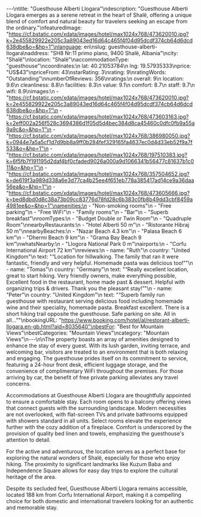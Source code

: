 ---\ntitle: "Guesthouse Alberti Llogara"\ndescription: "Guesthouse Alberti Llogara emerges as a serene retreat in the heart of Shalë, offering a unique blend of comfort and natural beauty for travelers seeking an escape from the ordinary."\nfeaturedImage: "https://cf.bstatic.com/xdata/images/hotel/max1024x768/473620010.jpg?k=2e455829922e205c3a89043ed16d64c465f4f04d95dcdf374cb64d6dcd638dbe&o=&hp=1"\nlanguage: en\nslug: guesthouse-alberti-llogara\naddress: "SH8 Nr:11 primo piano, 9400 Shalë, Albania"\ncity: "Shalë"\nlocation: "Shalë"\naccommodationType: "guesthouse"\ncoordinates:\n  lat: 40.21053784\n  lng: 19.57935333\nprice: "US$43"\npriceFrom: 43\nstarRating: 3\nrating: 9\nratingWords: "Outstanding"\nnumberOfReviews: 356\nratings:\n  overall: 9\n  location: 9.6\n  cleanliness: 8.8\n  facilities: 8.3\n  value: 9.1\n  comfort: 8.7\n  staff: 9.7\n  wifi: 8.9\nimages:\n  - "https://cf.bstatic.com/xdata/images/hotel/max1024x768/473620010.jpg?k=2e455829922e205c3a89043ed16d64c465f4f04d95dcdf374cb64d6dcd638dbe&o=&hp=1"\n  - "https://cf.bstatic.com/xdata/images/hotel/max1024x768/473603163.jpg?k=2eff002a256f528c3694386d1f05d5d4bec384d8ca45460c0dfc0fb9a55a9a9c&o=&hp=1"\n  - "https://cf.bstatic.com/xdata/images/hotel/max1024x768/386980050.jpg?k=0944e7a5a5cf1d7d9bb8a9ff0b284fef329165fa4637ec0d4d33eb52f9a7f533&o=&hp=1"\n  - "https://cf.bstatic.com/xdata/images/hotel/max1024x768/197510383.jpg?k=6f5fb7f191195d2daf4bf0cfaded9026a000a9d1066341b56477c81637b1c011&o=&hp=1"\n  - "https://cf.bstatic.com/xdata/images/hotel/max1024x768/357504652.jpg?k=de619f3a989d338a6e3d77ca4b25ee4f651eb778a385417ad14ce9a36daa56ea&o=&hp=1"\n  - "https://cf.bstatic.com/xdata/images/hotel/max1024x768/473605666.jpg?k=bed8dbd0d8c38a73b09cc83776d78fd28c6b383c0fb8b49dd3cbf8459a4981ee&o=&hp=1"\namenities:\n  - "Non-smoking rooms"\n  - "Free parking"\n  - "Free WiFi"\n  - "Family rooms"\n  - "Bar"\n  - "Superb breakfast"\nroomTypes:\n  - "Budget Double or Twin Room"\n  - "Quadruple Room"\nnearbyRestaurants:\n  - "Hotel Alberti 50 m"\n  - "Ristorante Hibraj 50 m"\nnearbyBeaches:\n  - "Nazar Beach 4.3 km"\n  - "Palasa Beach 6 km"\n  - "Dhermi Beach 9 km"\n  - "Grama Bay Beach 9 km"\nwhatsNearby:\n  - "Llogora National Park 0 m"\nairports:\n  - "Corfu International Airport 72 km"\nreviews:\n  - name: "Ruth"\n    country: "United Kingdom"\n    text: "“Location for hillwalking. The family that ran it were fantastic, friendly and very helpful. Homemade pasta was delicious too!”"\n  - name: "Tomas"\n    country: "Germany"\n    text: "“Really excellent location, great to start hiking. Very friendly owners, make everything possible, Excellent food in the restaurant, home made past & dessert. Helpful with organizing trips & drivers. Thank you the pleasant stay!”"\n  - name: "Peter"\n    country: "United Kingdom"\n    text: "“Superb family run guesthouse with restaurant serving delicious food including homemade wine and their speciality, homemade pasta. Breakfast excellent. There is a short hiking trail opposite the guesthouse. Safe parking on site. All in all...”"\nbookingURL: "https://www.booking.com/hotel/al/restorant-alberti-llogara.en-gb.html?aid=8035640"\nbestFor: "Best for Mountain Views"\nbestCategories: "Mountain Views"\ncategory: "Mountain Views"\n---\n\nThe property boasts an array of amenities designed to enhance the stay of every guest. With its lush garden, inviting terrace, and welcoming bar, visitors are treated to an environment that is both relaxing and engaging. The guesthouse prides itself on its commitment to service, featuring a 24-hour front desk, efficient luggage storage, and the convenience of complimentary WiFi throughout the premises. For those arriving by car, the benefit of free private parking alleviates any travel concerns.

Accommodations at Guesthouse Alberti Llogara are thoughtfully appointed to ensure a comfortable stay. Each room opens to a balcony offering views that connect guests with the surrounding landscape. Modern necessities are not overlooked, with flat-screen TVs and private bathrooms equipped with showers standard in all units. Select rooms elevate the experience further with the cozy addition of a fireplace. Comfort is underscored by the provision of quality bed linen and towels, emphasizing the guesthouse's attention to detail.

For the active and adventurous, the location serves as a perfect base for exploring the natural wonders of Shalë, especially for those who enjoy hiking. The proximity to significant landmarks like Kuzum Baba and Independence Square allows for easy day trips to explore the cultural heritage of the area.

Despite its secluded feel, Guesthouse Alberti Llogara remains accessible, located 188 km from Corfu International Airport, making it a compelling choice for both domestic and international travelers looking for an authentic and memorable stay.